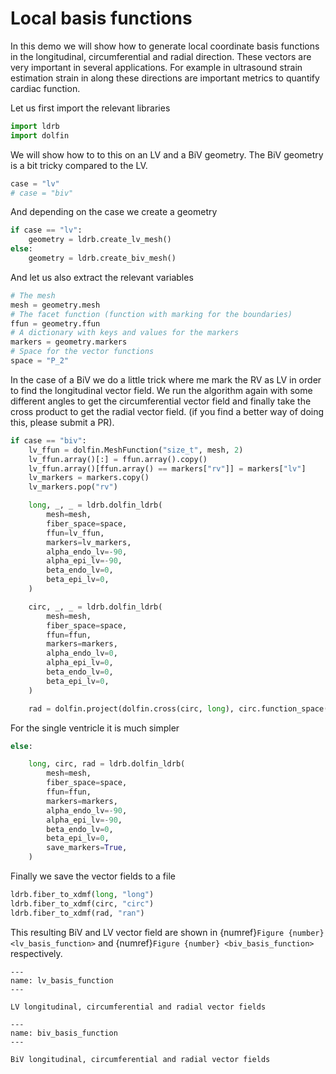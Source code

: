 # Local basis functions

In this demo we will show how to generate local coordinate basis functions in the longitudinal, circumferential and radial direction. These vectors are very important in several applications. For example in ultrasound strain estimation strain in along these directions are important metrics to quantify cardiac function.

Let us first  import the relevant libraries


```python
import ldrb
import dolfin
```


We will show how to to this on an LV and a BiV geometry. The BiV geometry is a bit tricky compared to the LV.


```python
case = "lv"
# case = "biv"
```


And depending on the case we create a geometry


```python
if case == "lv":
    geometry = ldrb.create_lv_mesh()
else:
    geometry = ldrb.create_biv_mesh()
```


And let us also extract the relevant variables


```python
# The mesh
mesh = geometry.mesh
# The facet function (function with marking for the boundaries)
ffun = geometry.ffun
# A dictionary with keys and values for the markers
markers = geometry.markers
# Space for the vector functions
space = "P_2"
```


In the case of a BiV we do a little trick where me mark the RV as LV in order to find the longitudinal vector field. We run the  algorithm again with some different angles to get the circumferential vector field and finally take the cross product to get the radial vector field.
(if you find a better way of doing this, please submit a PR).


```python
if case == "biv":
    lv_ffun = dolfin.MeshFunction("size_t", mesh, 2)
    lv_ffun.array()[:] = ffun.array().copy()
    lv_ffun.array()[ffun.array() == markers["rv"]] = markers["lv"]
    lv_markers = markers.copy()
    lv_markers.pop("rv")

    long, _, _ = ldrb.dolfin_ldrb(
        mesh=mesh,
        fiber_space=space,
        ffun=lv_ffun,
        markers=lv_markers,
        alpha_endo_lv=-90,
        alpha_epi_lv=-90,
        beta_endo_lv=0,
        beta_epi_lv=0,
    )

    circ, _, _ = ldrb.dolfin_ldrb(
        mesh=mesh,
        fiber_space=space,
        ffun=ffun,
        markers=markers,
        alpha_endo_lv=0,
        alpha_epi_lv=0,
        beta_endo_lv=0,
        beta_epi_lv=0,
    )

    rad = dolfin.project(dolfin.cross(circ, long), circ.function_space())
```


For the single ventricle it is much simpler


```python
else:

    long, circ, rad = ldrb.dolfin_ldrb(
        mesh=mesh,
        fiber_space=space,
        ffun=ffun,
        markers=markers,
        alpha_endo_lv=-90,
        alpha_epi_lv=-90,
        beta_endo_lv=0,
        beta_epi_lv=0,
        save_markers=True,
    )
```


Finally we save the vector fields to a file


```python
ldrb.fiber_to_xdmf(long, "long")
ldrb.fiber_to_xdmf(circ, "circ")
ldrb.fiber_to_xdmf(rad, "ran")
```

<!-- #region -->


This resulting BiV and LV vector field are shown in {numref}`Figure {number} <lv_basis_function>` and {numref}`Figure {number} <biv_basis_function>` respectively.

```{figure} _static/figures/lv_basis_functions.png
---
name: lv_basis_function
---

LV longitudinal, circumferential and radial vector fields
```

```{figure} _static/figures/biv_basis_functions.png
---
name: biv_basis_function
---

BiV longitudinal, circumferential and radial vector fields
```
<!-- #endregion -->
